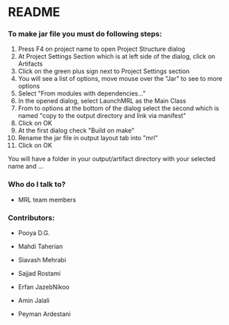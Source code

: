 # README #

### To make jar file you must do following steps: ###

1. Press F4 on project name to open Project Structure dialog
2. At Project Settings Section which is at left side of the dialog, click on Artifacts
3. Click on the green plus sign next to Project Settings section
4. You will see a list of options, move mouse over the "Jar" to see to more options
5. Select "From modules with dependencies..."
6. In the opened dialog, select LaunchMRL as the Main Class
7. From to options at the bottom of the dialog select the second which is named "copy to the output directory and link via manifest"
8. Click on OK
9. At the first dialog check "Build on make"
10. Rename the jar file in output layout tab into "mrl"
11. Click on OK

You will have a folder in your output/artifact directory with your selected name and ...


### Who do I talk to? ###

* MRL team members

### Contributors: ###
* Pooya D.G.

* Mahdi Taherian

* Siavash Mehrabi

* Sajjad Rostami

* Erfan JazebNikoo

* Amin Jalali

* Peyman Ardestani
